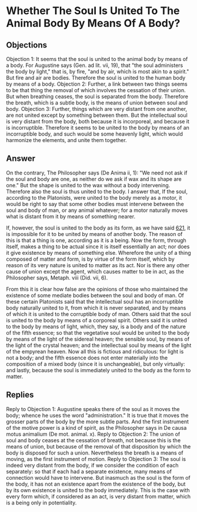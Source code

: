 # Whether The Soul Is United To The Animal Body By Means Of A Body?
## Objections
Objection 1: It seems that the soul is united to the animal body by means of a body. For Augustine says (Gen. ad lit. vii, 19), that "the soul administers the body by light," that is, by fire, "and by air, which is most akin to a spirit." But fire and air are bodies. Therefore the soul is united to the human body by means of a body.
Objection 2: Further, a link between two things seems to be that thing the removal of which involves the cessation of their union. But when breathing ceases, the soul is separated from the body. Therefore the breath, which is a subtle body, is the means of union between soul and body.
Objection 3: Further, things which are very distant from one another, are not united except by something between them. But the intellectual soul is very distant from the body, both because it is incorporeal, and because it is incorruptible. Therefore it seems to be united to the body by means of an incorruptible body, and such would be some heavenly light, which would harmonize the elements, and unite them together.
## Answer
On the contrary, The Philosopher says (De Anima ii, 1): "We need not ask if the soul and body are one, as neither do we ask if wax and its shape are one." But the shape is united to the wax without a body intervening. Therefore also the soul is thus united to the body.
I answer that, If the soul, according to the Platonists, were united to the body merely as a motor, it would be right to say that some other bodies must intervene between the soul and body of man, or any animal whatever; for a motor naturally moves what is distant from it by means of something nearer.

If, however, the soul is united to the body as its form, as we have said [621](A[1]), it is impossible for it to be united by means of another body. The reason of this is that a thing is one, according as it is a being. Now the form, through itself, makes a thing to be actual since it is itself essentially an act; nor does it give existence by means of something else. Wherefore the unity of a thing composed of matter and form, is by virtue of the form itself, which by reason of its very nature is united to matter as its act. Nor is there any other cause of union except the agent, which causes matter to be in act, as the Philosopher says, Metaph. viii (Did. vii, 6).

From this it is clear how false are the opinions of those who maintained the existence of some mediate bodies between the soul and body of man. Of these certain Platonists said that the intellectual soul has an incorruptible body naturally united to it, from which it is never separated, and by means of which it is united to the corruptible body of man. Others said that the soul is united to the body by means of a corporeal spirit. Others said it is united to the body by means of light, which, they say, is a body and of the nature of the fifth essence; so that the vegetative soul would be united to the body by means of the light of the sidereal heaven; the sensible soul, by means of the light of the crystal heaven; and the intellectual soul by means of the light of the empyrean heaven. Now all this is fictious and ridiculous: for light is not a body; and the fifth essence does not enter materially into the composition of a mixed body (since it is unchangeable), but only virtually: and lastly, because the soul is immediately united to the body as the form to matter.
## Replies
Reply to Objection 1: Augustine speaks there of the soul as it moves the body; whence he uses the word "administration." It is true that it moves the grosser parts of the body by the more subtle parts. And the first instrument of the motive power is a kind of spirit, as the Philosopher says in De causa motus animalium (De mot. animal. x).
Reply to Objection 2: The union of soul and body ceases at the cessation of breath, not because this is the means of union, but because of the removal of that disposition by which the body is disposed for such a union. Nevertheless the breath is a means of moving, as the first instrument of motion.
Reply to Objection 3: The soul is indeed very distant from the body, if we consider the condition of each separately: so that if each had a separate existence, many means of connection would have to intervene. But inasmuch as the soul is the form of the body, it has not an existence apart from the existence of the body, but by its own existence is united to the body immediately. This is the case with every form which, if considered as an act, is very distant from matter, which is a being only in potentiality.